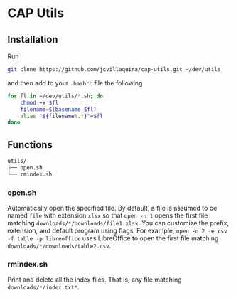 # CAP Utils
## Installation
Run
```bash
git clone https://github.com/jcvillaquira/cap-utils.git ~/dev/utils
```
and then add to your `.bashrc` file the following
```bash
for fl in ~/dev/utils/*.sh; do
    chmod +x $fl
    filename=$(basename $fl)
    alias "${filename%.*}"=$fl
done
```
## Functions
```bash
utils/
├── open.sh
└── rmindex.sh
```
### open.sh
Automatically open the specified file. By default, a file is assumed to be named `file` with extension `xlsx` so that `open -n 1` opens the first file matching `downloads/*/downloads/file1.xlsx`. You can customize the prefix, extension, and default program using flags. For example, `open -n 2 -e csv -f table -p libreoffice` uses LibreOffice to open the first file matching `downloads/*/downloads/table2.csv`.
### rmindex.sh
Print and delete all the index files. That is, any file matching `downloads/*/index.txt*`.
